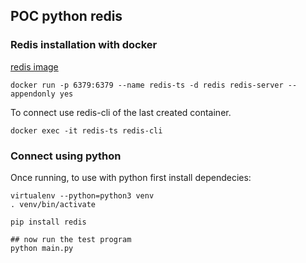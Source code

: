 ## POC python redis

### Redis installation with docker

[redis image](https://hub.docker.com/_/redis)

```
docker run -p 6379:6379 --name redis-ts -d redis redis-server --appendonly yes
```
To connect use redis-cli of the last created container.
```
docker exec -it redis-ts redis-cli
```

### Connect using python

Once running, to use with python first install dependecies:

``` 
virtualenv --python=python3 venv
. venv/bin/activate

pip install redis

## now run the test program
python main.py
```

